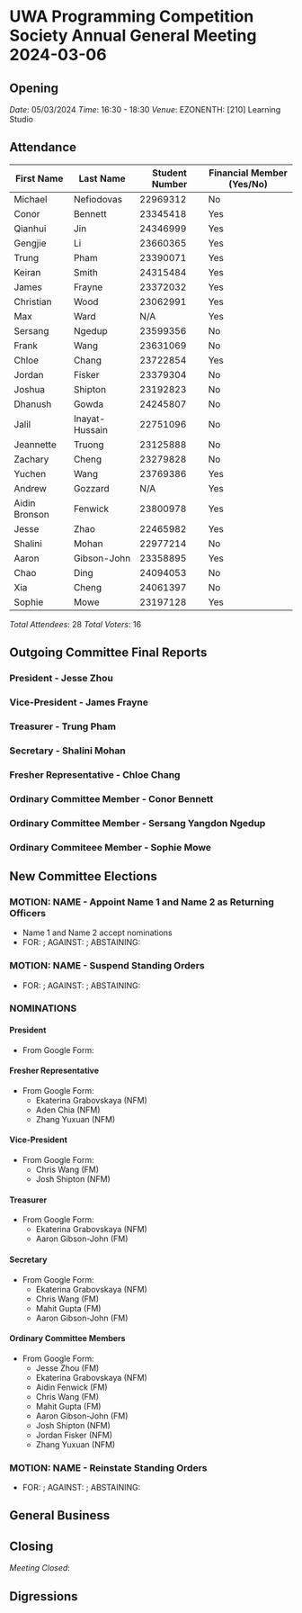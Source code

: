 # UWA Programming Competition Society Annual General Meeting 2024-03-06

## Opening
*Date*: 05/03/2024
*Time*: 16:30 - 18:30
*Venue*: EZONENTH: [210] Learning Studio

## Attendance

| First Name    | Last Name      | Student Number | Financial Member (Yes/No) |
| ------------- | -------------- | -------------- | ------------------------- |
| Michael       | Nefiodovas     | 22969312       | No                        |
| Conor         | Bennett        | 23345418       | Yes                       |
| Qianhui       | Jin            | 24346999       | Yes                       |
| Gengjie       | Li             | 23660365       | Yes                       |
| Trung         | Pham           | 23390071       | Yes                       |
| Keiran        | Smith          | 24315484       | Yes                       |
| James         | Frayne         | 23372032       | Yes                       |
| Christian     | Wood           | 23062991       | Yes                       |
| Max           | Ward           | N/A            | Yes                       |
| Sersang       | Ngedup         | 23599356       | No                        |
| Frank         | Wang           | 23631069       | No                        |
| Chloe         | Chang          | 23722854       | Yes                       |
| Jordan        | Fisker         | 23379304       | No                        |
| Joshua        | Shipton        | 23192823       | No                        |
| Dhanush       | Gowda          | 24245807       | No                        |
| Jalil         | Inayat-Hussain | 22751096       | No                        |
| Jeannette     | Truong         | 23125888       | No                        |
| Zachary       | Cheng          | 23279828       | No                        |
| Yuchen        | Wang           | 23769386       | Yes                       |
| Andrew        | Gozzard        | N/A            | Yes                       |
| Aidin Bronson | Fenwick        | 23800978       | Yes                       |
| Jesse         | Zhao           | 22465982       | Yes                       |
| Shalini       | Mohan          | 22977214       | No                        |
| Aaron         | Gibson-John    | 23358895       | Yes                       |
| Chao          | Ding           | 24094053       | No                        |
| Xia           | Cheng          | 24061397       | No                        |
| Sophie        | Mowe           | 23197128       | Yes                       |


*Total Attendees*: 28
*Total Voters*: 16

## Outgoing Committee Final Reports
### President - Jesse Zhou

### Vice-President - James Frayne
### Treasurer - Trung Pham
### Secretary - Shalini Mohan
### Fresher Representative - Chloe Chang
### Ordinary Committee Member - Conor Bennett
### Ordinary Committee Member - Sersang Yangdon Ngedup
### Ordinary Commiteee Member - Sophie Mowe

## New Committee Elections
### MOTION: NAME - Appoint Name 1 and Name 2 as Returning Officers
- Name 1 and Name 2 accept nominations
- FOR: ; AGAINST: ; ABSTAINING:

### MOTION: NAME - Suspend Standing Orders
- FOR: ; AGAINST: ; ABSTAINING:

### NOMINATIONS
#### President
- From Google Form:
#### Fresher Representative
- From Google Form:
    - Ekaterina Grabovskaya (NFM)
    - Aden Chia (NFM)
    - Zhang Yuxuan (NFM)
#### Vice-President
- From Google Form:
    - Chris Wang (FM)
    - Josh Shipton (NFM)
#### Treasurer
- From Google Form:
    - Ekaterina Grabovskaya (NFM)
    - Aaron Gibson-John (FM)
#### Secretary
- From Google Form:
    - Ekaterina Grabovskaya (NFM)
    - Chris Wang (FM)
    - Mahit Gupta (FM)
    - Aaron Gibson-John (FM)
#### Ordinary Committee Members
- From Google Form:
    - Jesse Zhou (FM)
    - Ekaterina Grabovskaya (NFM)
    - Aidin Fenwick (FM)
    - Chris Wang (FM)
    - Mahit Gupta (FM)
    - Aaron Gibson-John (FM)
    - Josh Shipton (NFM)
    - Jordan Fisker (NFM)
    - Zhang Yuxuan (NFM)

### MOTION: NAME - Reinstate Standing Orders
- FOR: ; AGAINST: ; ABSTAINING:

## General Business

## Closing
*Meeting Closed*:

## Digressions
